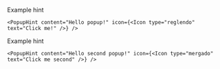 Example hint
        
    <PopupHint content="Hello popup!" icon={<Icon type="reglendo" text="Click me!" />} />
    
Example hint
        
    <PopupHint content="Hello second popup!" icon={<Icon type="mergado" text="Click me second" />} />
